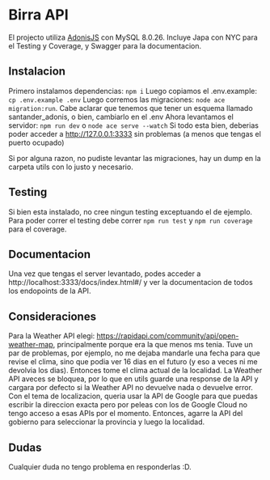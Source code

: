 # Birra API

El projecto utiliza <a href='https://adonisjs.com/'>AdonisJS</a> con MySQL 8.0.26.
Incluye Japa con NYC para el Testing y Coverage, y Swagger para la documentacion.

## Instalacion

Primero instalamos dependencias: `npm i`
Luego copiamos el .env.example: `cp .env.example .env`
Luego corremos las migraciones: `node ace migration:run`. Cabe aclarar que tenemos que tener un esquema llamado santander_adonis, o bien, cambiarlo en el .env
Ahora levantamos el servidor: `npm run dev` o `node ace serve --watch`
Si todo esta bien, deberias poder acceder a http://127.0.0.1:3333 sin problemas (a menos que tengas el puerto ocupado)

Si por alguna razon, no pudiste levantar las migraciones, hay un dump en la carpeta utils con lo justo y necesario.

## Testing
Si bien esta instalado, no cree ningun testing exceptuando el de ejemplo. 
Para poder correr el testing debe correr `npm run test` y `npm run coverage` para el coverage.

## Documentacion

Una vez que tengas el server levantado, podes acceder a http://localhost:3333/docs/index.html#/ y ver la documentacion de todos los endopoints de la API.

## Consideraciones
Para la Weather API elegi: https://rapidapi.com/community/api/open-weather-map, principalmente porque era la que menos ms tenia. Tuve un par de problemas, por ejemplo, no me dejaba mandarle una fecha para que revise el clima, sino que podia ver 16 dias en el futuro (y eso a veces ni me devolvia los dias). Entonces tome el clima actual de la localidad.
La Weather API aveces se bloquea, por lo que en utils guarde una response de la API y cargara por defecto si la Weather API no devuelve nada o devuelve error.
Con el tema de localizacion, queria usar la API de Google para que puedas escribir la direccion exacta pero por peleas con los de Google Cloud no tengo acceso a esas APIs por el momento. Entonces, agarre la API del gobierno para seleccionar la provincia y luego la localidad.

## Dudas

Cualquier duda no tengo problema en responderlas :D.

